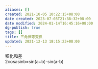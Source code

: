 ```yaml
---
aliases: []
created: 2021-10-05 10:22:15+08:00
date created: 2023-07-05T21:38:32+08:00
date modified: 2024-01-14T16:45:16+08:00
dg-publish: true
tags: []
title: 三角恒等变换
updated: 2021-12-13 18:15:23+08:00
---
```


积化和差  
2cosasinb=sin(a+b)-sin(a-b)